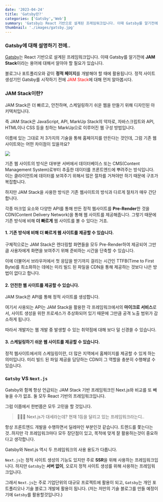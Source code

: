 ```yaml
---
date: '2023-04-24'
title: 'Gatsby란?'
categories: ['Gatsby','Web']
summary: 'Gatsby는 React 기반으로 설계된 프레임워크입니다. 이때 Gatsby를 알기전에 JAM Stack이라는 용어에 대해서 알아야 할 필요가 있습니다.'
thumbnail: './images/gatsby.jpg'
---
```

### Gatsby에 대해 설명하기 전에..
[Gatsby](https://www.gatsbyjs.com/)는 React 기반으로 설계된 프레임워크입니다. 이때 Gatsby를 알기전에 **JAM Stack**이라는 용어에 대해서 알아야 할 필요가 있습니다. 

블로그나 포트폴리오와 같이 **정적 페이지**를 개발해야 할 때에 활용됩니다. 정적 사이트 생성기인 Gatsby를 시작하기 전에 <span style="color:red">JAM Stack</span>에 대해 먼저 알아봅시다. 


### JAM Stack이란?

JAM Stack은 더 빠르고, 안전하며, 스케일링하기 쉬운 웹을 만들기 위해 디자인된 아키텍처입니다. 

즉 JAM Stack은 JavaScript, API, MarkUp Stack의 약자로, 자바스크립트와 API, HTML이나 CSS 등을 칭하는 MarkUp으로 이루어진 웹 구성 방법입니다.

이름에 있는 그대로 저 3가지의 기술을 통해 홈페이지를 만든다는 것인데, 그럼 기존 웹 사이트와는 어떤 차이점이 있을까요?

![](https://velog.velcdn.com/images/damin1025/post/0b81fb8f-ec23-40fc-bc72-93a1a3a4af89/image.png)


기존 웹 사이트의 방식은 대부분 서버에서 데이터베이스 또는 CMS(Content Management System)로부터 추출한 데이터를 프론트엔드에 뿌려주는 방식입니다. 이는 클라이언트에 데이터를 보여주기 위해서 많은 절차를 거쳐야만 하기 때문에 구조가 복잡합니다.

하지만 JAM Stack을 사용한 방식은 기존 웹사이트의 방식과 다르게 절차가 매우 간단합니다.

각종 마크업 요소와 다양한 API를 통해 만든 정적 웹사이트를 **Pre-Render**한 것을 CDN(Content Delivery Network)을 통해 웹 사이트를 제공해줍니다. 그렇기 때문에 기존 방식에 비해 **더 빠르게** 웹 사이트를 볼 수 있다는 거죠. 

#### 1. 기존 방식에 비해 더 빠르게 웹 사이트를 제공할 수 있습니다.
구체적으로는 JAM Stack은 렌더링할 화면들을 모두 Pre-Render하여 제공되어 그만큼 사용자에게 화면을 보여주기 위해 준비하는 시간을 단축할 수 있습니다.

이에 더불어서 브라우저에서 첫 응답을 받기까지 걸리는 시간인 TTFB(Time to First Byte)를 최소화하는 데에는 미리 빌드 된 파일을 CDN을 통해 제공하는 것보다 나은 방법이 없다고 합니다.

#### 2. 안전한 웹 사이트를 제공할 수 있습니다.

JAM Stack은 API를 통해 정적 사이트를 생성합니다.

여기서 사용되는 API는 JAM Stack을 활용한 각 프레임워크에서의 **마이크로 서비스**로서, 사이트 생성을 위한 프로세스가 추상화되어 있기 때문에 그만큼 공격 노출 범위가 감소하게 됩니다.

따라서 개발자는 웹 개발 중 발생할 수 있는 취약점에 대해 보다 덜 신경쓸 수 있습니다.

#### 3. 스케일링하기 쉬운 웹 사이트를 제공할 수 있습니다.

정적 웹사이트에서의 스케일링이란, 더 많은 지역에서 홈페이지를 제공할 수 있게 하는 의미입니다. 미리 빌드 된 파일 제공을 담당하는 CDN이 그 역할을 충분히 수행해낼 수 있습니다.


### `Gatsby` VS `Next.js`

Gatsby와 함께 항상 언급되는 JAM Stack 기반 프레임워크인 Next.js와 비교를 또 빼놓을 수가 없죠. 둘 모두 React 기반의 프레임워크입니다.

그럼 이쯤에서 한번쯤은 모두 고민을 할 것입니다. 

>🤷🏼‍♀️ Next.js가 대세라는데? 현재 1등을 달리고 있는 프레임워크라는디.. 

항상 프론트엔드 개발을 수행하면서 딜레마인 부분인것 같습니다. 트렌드를 쫓는다는것..하지만 각 프레임워크마다 모두 장단점이 있고, 목적에 맞게 잘 활용하는것이 중요하다고 생각합니다.

Gatsby와 Next.js 역시 두 프레임워크의 사용 용도가 다릅니다.

`Next.js`는 정적 사이트 생성의 기능도 있지만 주로 **SSR**을 위해 사용하는 프레임워크입니다. 하지만 `Gatsby`는 **서버 없이**, 오로지 정적 사이트 생성를 위해 사용하는 프레임워크입니다.

그래서 `Next.js`는 주로 기업단위의 대규모 프로젝트에 활용이 되고, `Gatsby`는 개인 포트폴리오나 기술 블로그 개발에 활용이 됩니다. (저는 저만의 기술 블로그를 만들 예정이기에 `Gatsby`를 활용할것입니다.)

